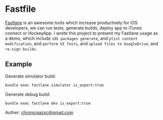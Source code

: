 # Fastfile
[Fastlane](https://fastlane.tools) is an awesome tools which increase productively for iOS developers, we can run tests, generate builds, deploy app to iTunes connect or HockeyApp.
I wrote this project to present my Fastlane usage as a demo, which include `iOS packages generate`, and `plist content modification`, and `perform UI Tests`, and `upload files to GoogleDrive`, and `re-sign builds`. 

## Example
Generate simulator build:
```shell
bundle exec fastlane simulator is_export:true
```
Generate debug build:
```shell
bundle exec fastlane dev is_export:true
```

Auther: chronicqazxc@gmail.com
